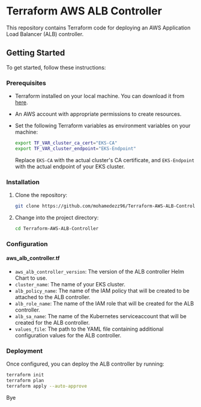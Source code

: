 # Terraform AWS ALB Controller

This repository contains Terraform code for deploying an AWS Application Load Balancer (ALB) controller.

## Getting Started

To get started, follow these instructions:

### Prerequisites

- Terraform installed on your local machine. You can download it from [here](https://www.terraform.io/downloads.html).
- An AWS account with appropriate permissions to create resources.
- Set the following Terraform variables as environment variables on your machine:

    ```bash
    export TF_VAR_cluster_ca_cert="EKS-CA"
    export TF_VAR_cluster_endpoint="EKS-Endpoint"
    ```

    Replace `EKS-CA` with the actual cluster's CA certificate, and `EKS-Endpoint` with the actual endpoint of your EKS cluster.

### Installation

1. Clone the repository:

    ```bash
    git clone https://github.com/mohamedezz96/Terraform-AWS-ALB-Controller.git
    ```
2. Change into the project directory:

    ```bash
    cd Terraform-AWS-ALB-Controller
    ```
### Configuration
#### aws_alb_controller.tf
- `aws_alb_controller_version`: The version of the ALB controller Helm Chart to use.
- `cluster_name`: The name of your EKS cluster.
- `alb_policy_name`: The name of the IAM policy that will be created to be attached to the ALB controller.
- `alb_role_name`: The name of the IAM role that will be created for the ALB controller.
- `alb_sa_name`: The name of the Kubernetes serviceaccount that will be created for the ALB controller.
- `values_file`: The path to the YAML file containing additional configuration values for the ALB controller.

### Deployment

Once configured, you can deploy the ALB controller by running:

```bash
terraform init
terraform plan
terraform apply --auto-approve
```

Bye
